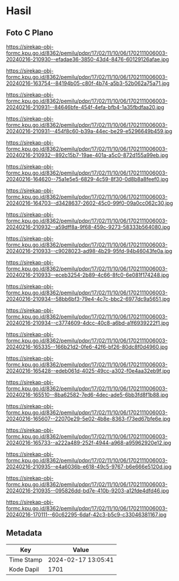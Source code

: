 # Hasil

## Foto C Plano

https://sirekap-obj-formc.kpu.go.id/8362/pemilu/pdpr/17/02/11/10/06/1702111006003-20240216-210930--efadae36-3850-43d4-8476-60129126afae.jpg

https://sirekap-obj-formc.kpu.go.id/8362/pemilu/pdpr/17/02/11/10/06/1702111006003-20240216-163754--84194b05-c80f-4b74-a5b3-52b062a75a71.jpg

https://sirekap-obj-formc.kpu.go.id/8362/pemilu/pdpr/17/02/11/10/06/1702111006003-20240216-210931--84646bfe-454f-4efa-bfb4-1a35fbdfaa20.jpg

https://sirekap-obj-formc.kpu.go.id/8362/pemilu/pdpr/17/02/11/10/06/1702111006003-20240216-210931--454f8c60-b39a-44ec-be29-e5296649b459.jpg

https://sirekap-obj-formc.kpu.go.id/8362/pemilu/pdpr/17/02/11/10/06/1702111006003-20240216-210932--892c15b7-19ae-401a-a5c0-872d155a99eb.jpg

https://sirekap-obj-formc.kpu.go.id/8362/pemilu/pdpr/17/02/11/10/06/1702111006003-20240216-164620--75a1e5e5-6829-4c59-8f30-0d8b8a8feef0.jpg

https://sirekap-obj-formc.kpu.go.id/8362/pemilu/pdpr/17/02/11/10/06/1702111006003-20240216-164703--d3428637-2602-45c0-99f0-09a0cc062c30.jpg

https://sirekap-obj-formc.kpu.go.id/8362/pemilu/pdpr/17/02/11/10/06/1702111006003-20240216-210932--a59dff8a-9f68-459c-9273-58333b564080.jpg

https://sirekap-obj-formc.kpu.go.id/8362/pemilu/pdpr/17/02/11/10/06/1702111006003-20240216-210933--c9028023-ad98-4b29-95fd-94b46043fe0a.jpg

https://sirekap-obj-formc.kpu.go.id/8362/pemilu/pdpr/17/02/11/10/06/1702111006003-20240216-210933--eceb3254-2b89-4c66-8fc0-6e081f174248.jpg

https://sirekap-obj-formc.kpu.go.id/8362/pemilu/pdpr/17/02/11/10/06/1702111006003-20240216-210934--58bb6bf3-79e4-4c7c-bbc2-6977dc9a5651.jpg

https://sirekap-obj-formc.kpu.go.id/8362/pemilu/pdpr/17/02/11/10/06/1702111006003-20240216-210934--c3774609-4dcc-40c8-a6bd-a1f6939222f1.jpg

https://sirekap-obj-formc.kpu.go.id/8362/pemilu/pdpr/17/02/11/10/06/1702111006003-20240216-165335--166b21d2-0fe6-42f6-bf26-80dc8f0d4960.jpg

https://sirekap-obj-formc.kpu.go.id/8362/pemilu/pdpr/17/02/11/10/06/1702111006003-20240216-165428--edeb061d-4025-49cc-a302-f0e4aa32eb9f.jpg

https://sirekap-obj-formc.kpu.go.id/8362/pemilu/pdpr/17/02/11/10/06/1702111006003-20240216-165510--8ba62582-7ed6-4dec-ade5-6bb3fd8f1b88.jpg

https://sirekap-obj-formc.kpu.go.id/8362/pemilu/pdpr/17/02/11/10/06/1702111006003-20240216-165607--22070e29-5e02-4b8e-8363-f73ed67bfe6e.jpg

https://sirekap-obj-formc.kpu.go.id/8362/pemilu/pdpr/17/02/11/10/06/1702111006003-20240216-165733--a222a489-252f-4944-a968-a95962920e12.jpg

https://sirekap-obj-formc.kpu.go.id/8362/pemilu/pdpr/17/02/11/10/06/1702111006003-20240216-210935--e4a6036b-e618-49c5-9767-b6e666e5120d.jpg

https://sirekap-obj-formc.kpu.go.id/8362/pemilu/pdpr/17/02/11/10/06/1702111006003-20240216-210935--095826dd-bd7e-410b-9203-a12fde4dfd46.jpg

https://sirekap-obj-formc.kpu.go.id/8362/pemilu/pdpr/17/02/11/10/06/1702111006003-20240216-170111--60c62295-6daf-42c3-b5c9-c33046381167.jpg


## Metadata

| Key        | Value               |
| ---------- | ------------------- |
| Time Stamp | 2024-02-17 13:05:41 |
| Kode Dapil | 1701                |



